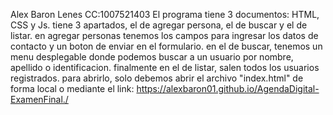 Alex Baron Lenes CC:1007521403
El programa tiene 3 documentos: HTML, CSS y Js.
tiene 3 apartados, el de agregar persona, el de buscar y el de listar.
en agregar personas tenemos los campos para ingresar los datos de contacto y un boton de enviar en el formulario.
en el de buscar, tenemos un menu desplegable donde podemos buscar a un usuario por nombre, apellido o identificacion.
finalmente en el de listar, salen todos los usuarios registrados.
para abrirlo, solo debemos abrir el archivo "index.html" de forma local o mediante el link:
https://alexbaron01.github.io/AgendaDigital-ExamenFinal./
